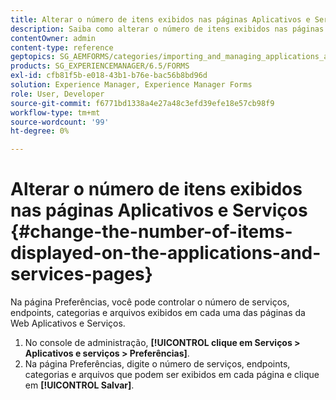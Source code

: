 ```yaml
---
title: Alterar o número de itens exibidos nas páginas Aplicativos e Serviços
description: Saiba como alterar o número de itens exibidos nas páginas Aplicativos e Serviços.
contentOwner: admin
content-type: reference
geptopics: SG_AEMFORMS/categories/importing_and_managing_applications_and_archives
products: SG_EXPERIENCEMANAGER/6.5/FORMS
exl-id: cfb81f5b-e018-43b1-b76e-bac56b8bd96d
solution: Experience Manager, Experience Manager Forms
role: User, Developer
source-git-commit: f6771bd1338a4e27a48c3efd39efe18e57cb98f9
workflow-type: tm+mt
source-wordcount: '99'
ht-degree: 0%

---
```


# Alterar o número de itens exibidos nas páginas Aplicativos e Serviços {#change-the-number-of-items-displayed-on-the-applications-and-services-pages}

Na página Preferências, você pode controlar o número de serviços, endpoints, categorias e arquivos exibidos em cada uma das páginas da Web Aplicativos e Serviços.

1. No console de administração, **[!UICONTROL clique em Serviços > Aplicativos e serviços > Preferências]**.
1. Na página Preferências, digite o número de serviços, endpoints, categorias e arquivos que podem ser exibidos em cada página e clique em **[!UICONTROL Salvar]**.
